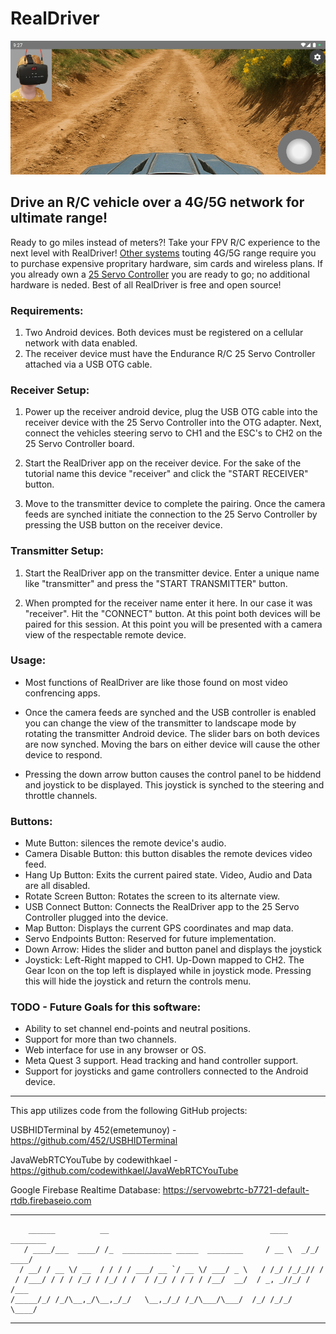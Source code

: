 # RealDriver

![alt text](https://github.com/endurancerc/RealDriver/blob/master/RealDriver_Screencap.jpg?raw=true)

## Drive an R/C vehicle over a 4G/5G network for ultimate range!

Ready to go miles instead of meters?! Take your FPV R/C experience to the next level with RealDriver! [Other systems](https://store.cloudrc.com/products/advenx33-5g-transmitter-shipping-fee-for-igor) touting 4G/5G range require you to purchase expensive propritary hardware, sim cards and wireless plans. If you already own a [25 Servo Controller](http://www.endurance-rc.com/controllers.php#tfservo) you are ready to go; no additional hardware is neded. Best of all RealDriver is free and open source!

### Requirements:
   1. Two Android devices. Both devices must be registered on a cellular network with data enabled.
   2. The receiver device must have the Endurance R/C 25 Servo Controller attached via a USB OTG cable.

### Receiver Setup:
   1. Power up the receiver android device, plug the USB OTG cable into the receiver device with the 25 Servo
      Controller into the OTG adapter. Next, connect the vehicles steering servo to CH1 and the ESC's to CH2 on the 25 Servo Controller board.
         
   3. Start the RealDriver app on the receiver device. For the sake of the tutorial name this device "receiver" and
      click the "START RECEIVER" button.
         
   4. Move to the transmitter device to complete the pairing. Once the camera feeds are synched initiate the 
      connection to the 25 Servo Controller by pressing the USB button on the receiver device. 

### Transmitter Setup:
   1. Start the RealDriver app on the transmitter device. Enter a unique name like "transmitter" and press the 
      "START TRANSMITTER" button. 
         
   2. When prompted for the receiver name enter it here. In our case it was "receiver". Hit the "CONNECT" button.
      At this point both devices will be paired for this session. At this point you will be presented with a 
      camera view of the respectable remote device.

### Usage:
* Most functions of RealDriver are like those found on most video confrencing apps.
      
* Once the camera feeds are synched and the USB controller is enabled you can change the view of the transmitter 
  to landscape mode by rotating the transmitter Android device. The slider bars on both devices are now synched. 
  Moving the bars on either device will cause the other device to respond.
      
* Pressing the down arrow button causes the control panel to be hiddend and joystick to be displayed. This joystick 
  is synched to the steering and throttle channels.

### Buttons:

* Mute Button: silences the remote device's audio.
* Camera Disable Button: this button disables the remote devices video feed.
* Hang Up Button: Exits the current paired state. Video, Audio and Data are all disabled.
* Rotate Screen Button: Rotates the screen to its alternate view.
* USB Connect Button: Connects the RealDriver app to the 25 Servo Controller plugged into the device.
* Map Button: Displays the current GPS coordinates and map data.
* Servo Endpoints Button: Reserved for future implementation. 
* Down Arrow: Hides the slider and button panel and displays the joystick
* Joystick: Left-Right mapped to CH1. Up-Down mapped to CH2. The Gear Icon on the top left is displayed
  while in joystick mode. Pressing this will hide the joystick and return the controls menu.

### TODO - Future Goals for this software:
* Ability to set channel end-points and neutral positions.
* Support for more than two channels.
* Web interface for use in any browser or OS.
* Meta Quest 3 support. Head tracking and hand controller support.
* Support for joysticks and game controllers connected to the Android device.

-------------------------------------------------------------------------------------------------------------------------

This app utilizes code from the following GitHub projects:

USBHIDTerminal by 452(emetemunoy) - https://github.com/452/USBHIDTerminal

JavaWebRTCYouTube by codewithkael - https://github.com/codewithkael/JavaWebRTCYouTube

Google Firebase Realtime Database: https://servowebrtc-b7721-default-rtdb.firebaseio.com

-------------------------------------------------------------------------------------------------------------------------
        ______          __                                    ____     ________
       / ____/___  ____/ /_  ___________ _____  ________     / __ \  _/_/ ____/
      / __/ / __ \/ __  / / / / ___/ __ `/ __ \/ ___/ _ \   / /_/ /_/_// /     
     / /___/ / / / /_/ / /_/ / /  / /_/ / / / / /__/  __/  / _, _//_/ / /___   
    /_____/_/ /_/\__,_/\__,_/_/   \__,_/_/ /_/\___/\___/  /_/ /_/_/   \____/   

-------------------------------------------------------------------------------------------------------------------------
